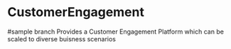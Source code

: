 # CustomerEngagement
#sample branch
Provides a Customer Engagement Platform which can be scaled to diverse buisness scenarios
